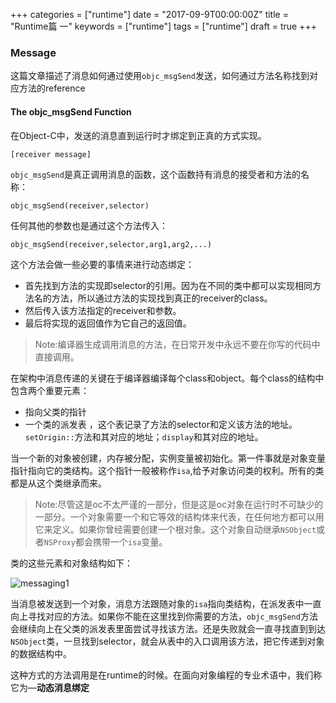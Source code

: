 +++
categories = ["runtime"]
date = "2017-09-9T00:00:00Z"
title = "Runtime篇 一"
keywords = ["runtime"]
tags = ["runtime"]
draft = true
+++

<!--more-->
### Message
这篇文章描述了消息如何通过使用`objc_msgSend`发送，如何通过方法名称找到对应方法的reference

#### The objc_msgSend Function
在Object-C中，发送的消息直到运行时才绑定到正真的方式实现。
```
[receiver message]
```
`objc_msgSend`是真正调用消息的函数，这个函数持有消息的接受者和方法的名称：
```
objc_msgSend(receiver,selector)
```
任何其他的参数也是通过这个方法传入：
```
objc_msgSend(receiver,selector,arg1,arg2,...)
```
这个方法会做一些必要的事情来进行动态绑定：

- 首先找到方法的实现即selector的引用。因为在不同的类中都可以实现相同方法名的方法，所以通过方法的实现找到真正的receiver的class。
- 然后传入该方法指定的receiver和参数。
- 最后将实现的返回值作为它自己的返回值。

>Note:编译器生成调用消息的方法，在日常开发中永远不要在你写的代码中直接调用。

在架构中消息传递的关键在于编译器编译每个class和object。每个class的结构中包含两个重要元素：

- 指向父类的指针
- 一个类的派发表 ，这个表记录了方法的selector和定义该方法的地址。`setOrigin::`方法和其对应的地址；`display`和其对应的地址。

当一个新的对象被创建，内存被分配，实例变量被初始化。第一件事就是对象变量指针指向它的类结构。这个指针一般被称作`isa`,给予对象访问类的权利。所有的类都是从这个类继承而来。

>Note:尽管这是oc不太严谨的一部分，但是这是oc对象在运行时不可缺少的一部分。一个对象需要一个和它等效的结构体来代表，在任何地方都可以用它来定义。如果你曾经需要创建一个根对象。这个对象自动继承`NSObject`或者`NSProxy`都会携带一个`isa`变量。

类的这些元素和对象结构如下：

![messaging1](../../../messaging1.png)

当消息被发送到一个对象，消息方法跟随对象的`isa`指向类结构，在派发表中一直向上寻找对应的方法。如果你不能在这里找到你需要的方法，`objc_msgSend`方法会继续向上在父类的派发表里面尝试寻找该方法。还是失败就会一直寻找直到到达`NSObject`类，一旦找到selector，就会从表中的入口调用该方法，把它传递到对象的数据结构中。

这种方式的方法调用是在runtime的时候。在面向对象编程的专业术语中，我们称它为—**动态消息绑定**





